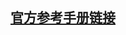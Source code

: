 <!--
 * @FileName: OfficialRef.md
 * @Author: Alen luojiaming299@163.com
 * @CreateTime: 2022-08-13 09:11:35
 * @LastEditTime: 2022-08-13 09:31:40
 * Copyright (c) 2022 by Alen, All Rights Reserved.
-->

## [官方参考手册链接](https://git-scm.com/docs)